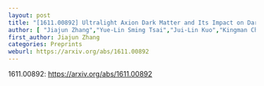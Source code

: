 ```yaml
---
layout: post
title: "[1611.00892] Ultralight Axion Dark Matter and Its Impact on Dark Halo Structure in $N$-body Simulations"
author: [ "Jiajun Zhang","Yue-Lin Sming Tsai","Jui-Lin Kuo","Kingman Cheung","Ming-Chung Chu" ]
first_author: Jiajun Zhang
categories: Preprints
weburl: https://arxiv.org/abs/1611.00892
---
```


1611.00892: https://arxiv.org/abs/1611.00892
